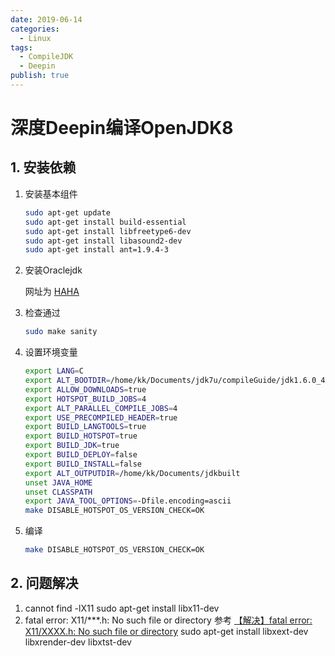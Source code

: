 ```yaml
---
date: 2019-06-14
categories:
  - Linux
tags:
  - CompileJDK
  - Deepin
publish: true
---
```

# 深度Deepin编译OpenJDK8

## 1. 安装依赖

1. 安装基本组件

    ```bash
    sudo apt-get update
    sudo apt-get install build-essential
    sudo apt-get install libfreetype6-dev
    sudo apt-get install libasound2-dev
    sudo apt-get install ant=1.9.4-3
    ```

2. 安装Oraclejdk

   网址为 [HAHA](https://www.oracle.com/technetwork/java/javase/downloads/java-archive-downloads-javase6-419409.html)

3. 检查通过

    ```bash
    sudo make sanity
    ```

4. 设置环境变量

    ```bash
    export LANG=C
    export ALT_BOOTDIR=/home/kk/Documents/jdk7u/compileGuide/jdk1.6.0_45/
    export ALLOW_DOWNLOADS=true
    export HOTSPOT_BUILD_JOBS=4
    export ALT_PARALLEL_COMPILE_JOBS=4
    export USE_PRECOMPILED_HEADER=true
    export BUILD_LANGTOOLS=true
    export BUILD_HOTSPOT=true
    export BUILD_JDK=true
    export BUILD_DEPLOY=false
    export BUILD_INSTALL=false
    export ALT_OUTPUTDIR=/home/kk/Documents/jdkbuilt
    unset JAVA_HOME
    unset CLASSPATH
    export JAVA_TOOL_OPTIONS=-Dfile.encoding=ascii
    make DISABLE_HOTSPOT_OS_VERSION_CHECK=OK
    ```

5. 编译

    ```bash
    make DISABLE_HOTSPOT_OS_VERSION_CHECK=OK
    ```

## 2. 问题解决

1. cannot find -lX11
sudo apt-get install libx11-dev
2. fatal error: X11/***.h: No such file or directory
参考 [【解决】fatal error: X11/XXXX.h: No such file or directory](https://blog.csdn.net/bedisdover/article/details/51840639)
sudo apt-get install libxext-dev libxrender-dev libxtst-dev



   